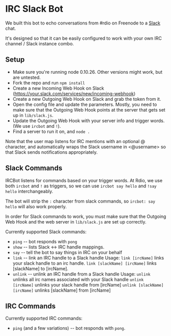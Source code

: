 IRC Slack Bot
========

We built this bot to echo conversations from #rdio on Freenode to a [Slack](https://slack.com/) chat.

It's designed so that it can be easily configured to work with your own IRC channel / Slack instance combo.


Setup
-----

* Make sure you're running node 0.10.26.  Other versions might work, but are untested.
* Fork the repo and run `npm install`
* Create a new Incoming Web Hook on Slack (https://your.slack.com/services/new/incoming-webhook)
* Create a new Outgoing Web Hook on Slack and grab the token from it.
* Open the config file and update the parameters.  Mostly, you need to make sure that the Outgoing Web Hook points at the server that gets set up in `lib/slack.js`.
* Update the Outgoing Web Hook with your server info and trigger words. (We use `ircbot` and `!`).
* Find a server to run it on, and `node .`

Note that the user map listens for IRC mentions with an optional @ character, and automatically wraps the Slack username in <@username> so that Slack sends notifications appropriately.

Slack Commands
--------------

IRCBot listens for commands based on your trigger words.  At Rdio, we use
both `ircbot` and `!` as triggers, so we can use `ircbot say hello` and
`!say hello` interchangeably.

The bot will strip the `:` character from slack commands, so `ircbot: say hello` will also work properly.

In order for Slack commands to work, you must make sure that the Outgoing
Web Hook and the web server in `lib/slack.js` are set up correctly.


Currently supported Slack commands:

* `ping` -- bot responds with `pong`
* `show` -- lists Slack <-> IRC handle mappings.
* `say` -- tell the bot to say things in IRC on your behalf
* `link` -- link an IRC handle to a Slack handle
  Usage:
    `link [ircName]` links your slack handle to an irc handle.
    `link [slackName] [ircName]` links [slackName] to [ircName].
* `unlink` -- unlink an IRC handle from a Slack handle
  Usage:
    `unlink` unlinks all irc names associated with your Slack handle
    `unlink [ircName]` unlinks your slack handle from [ircName]
    `unlink [slackName] [ircName]` unlinks [slackName] from [ircName]


IRC Commands
------------

Currently supported IRC commands:

* `ping` (and a few variations) -- bot responds with `pong`.

